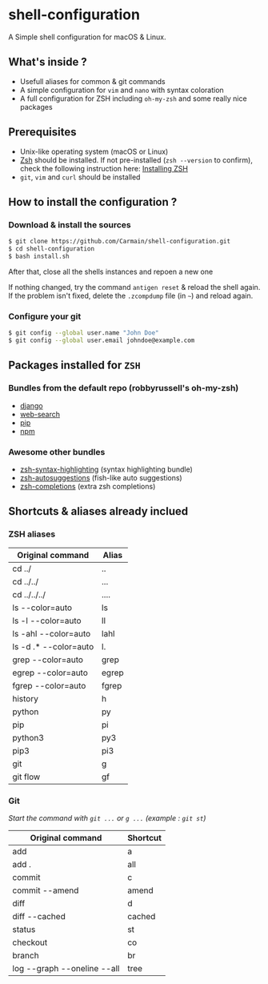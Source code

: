 # shell-configuration
A Simple shell configuration for macOS & Linux.

## What's inside ?
 * Usefull aliases for common & git commands
 * A simple configuration for `vim` and `nano` with syntax coloration
 * A full configuration for ZSH including `oh-my-zsh` and some really nice packages

## Prerequisites
 * Unix-like operating system (macOS or Linux)
 * [Zsh](http://www.zsh.org) should be installed. If not pre-installed (`zsh --version` to confirm), check the following instruction here: [Installing ZSH](https://github.com/robbyrussell/oh-my-zsh/wiki/Installing-ZSH)
 * `git`, `vim` and `curl` should be installed


## How to install the configuration ?

### Download & install the sources
```bash
$ git clone https://github.com/Carmain/shell-configuration.git
$ cd shell-configuration
$ bash install.sh
```

After that, close all the shells instances and repoen a new one

If nothing changed, try the command `antigen reset` & reload the shell again. If the problem isn't fixed, delete the `.zcompdump` file (in `~`) and reload again.  

### Configure your git
```bash
$ git config --global user.name "John Doe"
$ git config --global user.email johndoe@example.com
```

## Packages installed for `ZSH`

### Bundles from the default repo (robbyrussell's oh-my-zsh)
 * [django](https://github.com/robbyrussell/oh-my-zsh/wiki/Plugins#django)
 * [web-search](https://github.com/robbyrussell/oh-my-zsh/wiki/Plugins#web-search)
 * [pip](https://github.com/robbyrussell/oh-my-zsh/wiki/Plugins#pip)
 * [npm](https://github.com/robbyrussell/oh-my-zsh/wiki/Plugins#npm)

### Awesome other bundles
 * [zsh-syntax-highlighting](https://github.com/zsh-users/zsh-syntax-highlighting) (syntax highlighting bundle)
 * [zsh-autosuggestions](https://github.com/zsh-users/zsh-autosuggestions) (fish-like auto suggestions)
 * [zsh-completions](https://github.com/zsh-users/zsh-completions) (extra zsh completions)

## Shortcuts & aliases already inclued

### ZSH aliases
| Original command      | Alias |
|-----------------------|-------|
| cd ../                | ..    |
| cd ../../             | ...   |
| cd ../../../          | ....  |
| ls --color=auto       | ls    |
| ls -l --color=auto    | ll    |
| ls -ahl --color=auto  | lahl  |
| ls -d .* --color=auto | l.    |
| grep --color=auto     | grep  |
| egrep --color=auto    | egrep |
| fgrep --color=auto    | fgrep |
| history               | h     |
| python                | py    |
| pip                   | pi    |
| python3               | py3   |
| pip3                  | pi3   |
| git                   | g     |
| git flow              | gf    |

### Git
*Start the command with `git ...` or `g ...` (example : `git st`)*

| Original command            | Shortcut |
|-----------------------------|----------|
| add                         | a        |
| add .                       | all      |
| commit                      | c        |
| commit --amend              | amend    |
| diff                        | d        |
| diff --cached               | cached   |
| status                      | st       |
| checkout                    | co       |
| branch                      | br       |
| log --graph --oneline --all | tree     |
